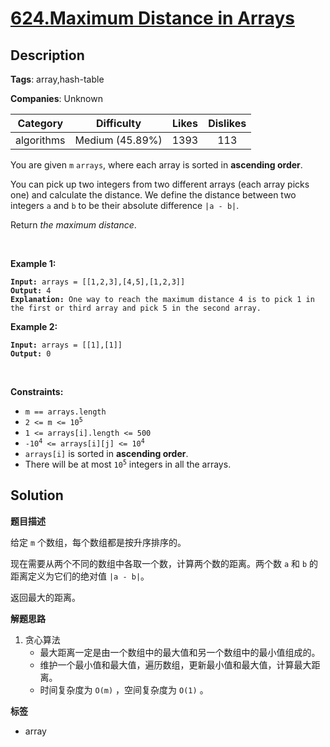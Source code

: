 # [624.Maximum Distance in Arrays](https://leetcode.com/problems/maximum-distance-in-arrays/description/)

## Description

**Tags**: array,hash-table

**Companies**: Unknown

|  Category  |   Difficulty    | Likes | Dislikes |
| :--------: | :-------------: | :---: | :------: |
| algorithms | Medium (45.89%) | 1393  |   113    |

<p>You are given <code>m</code> <code>arrays</code>, where each array is sorted in <strong>ascending order</strong>.</p>
<p>You can pick up two integers from two different arrays (each array picks one) and calculate the distance. We define the distance between two integers <code>a</code> and <code>b</code> to be their absolute difference <code>|a - b|</code>.</p>
<p>Return <em>the maximum distance</em>.</p>
<p>&nbsp;</p>
<p><strong class="example">Example 1:</strong></p>
<pre><code><strong>Input:</strong> arrays = [[1,2,3],[4,5],[1,2,3]]
<strong>Output:</strong> 4
<strong>Explanation:</strong> One way to reach the maximum distance 4 is to pick 1 in the first or third array and pick 5 in the second array.</code></pre>
<p><strong class="example">Example 2:</strong></p>
<pre><code><strong>Input:</strong> arrays = [[1],[1]]
<strong>Output:</strong> 0</code></pre>
<p>&nbsp;</p>
<p><strong>Constraints:</strong></p>
<ul>
  <li><code>m == arrays.length</code></li>
  <li><code>2 &lt;= m &lt;= 10<sup>5</sup></code></li>
  <li><code>1 &lt;= arrays[i].length &lt;= 500</code></li>
  <li><code>-10<sup>4</sup> &lt;= arrays[i][j] &lt;= 10<sup>4</sup></code></li>
  <li><code>arrays[i]</code> is sorted in <strong>ascending order</strong>.</li>
  <li>There will be at most <code>10<sup>5</sup></code> integers in all the arrays.</li>
</ul>

## Solution

**题目描述**

给定 `m` 个数组，每个数组都是按升序排序的。

现在需要从两个不同的数组中各取一个数，计算两个数的距离。两个数 `a` 和 `b` 的距离定义为它们的绝对值 `|a - b|`。

返回最大的距离。

**解题思路**

1. 贪心算法
   - 最大距离一定是由一个数组中的最大值和另一个数组中的最小值组成的。
   - 维护一个最小值和最大值，遍历数组，更新最小值和最大值，计算最大距离。
   - 时间复杂度为 `O(m)` ，空间复杂度为 `O(1)` 。

**标签**

- array
